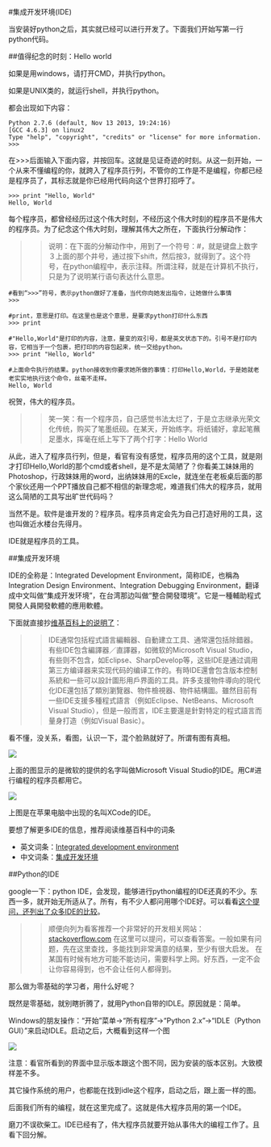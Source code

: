 #集成开发环境(IDE)

当安装好python之后，其实就已经可以进行开发了。下面我们开始写第一行python代码。

##值得纪念的时刻：Hello world

如果是用windows，请打开CMD，并执行python。

如果是UNIX类的，就运行shell，并执行python。

都会出现如下内容：

    Python 2.7.6 (default, Nov 13 2013, 19:24:16) 
    [GCC 4.6.3] on linux2
    Type "help", "copyright", "credits" or "license" for more information.
    >>>

在>>>后面输入下面内容，并按回车。这就是见证奇迹的时刻。从这一刻开始，一个从来不懂编程的你，就跨入了程序员行列，不管你的工作是不是编程，你都已经是程序员了，其标志就是你已经用代码向这个世界打招呼了。

    >>> print "Hello, World"
    Hello, World

每个程序员，都曾经经历过这个伟大时刻，不经历这个伟大时刻的程序员不是伟大的程序员。为了纪念这个伟大时刻，理解其伟大之所在，下面执行分解动作：

>>说明：在下面的分解动作中，用到了一个符号：#，就是键盘上数字３上面的那个井号，通过按下shift，然后按3，就得到了。这个符号，在python编程中，表示注释。所谓注释，就是在计算机不执行，只是为了说明某行语句表达什么意思。

    #看到“>>>”符号，表示python做好了准备，当代你向她发出指令，让她做什么事情
    >>>

    #print，意思是打印。在这里也是这个意思，是要求python打印什么东西
    >>> print

    #"Hello,World"是打印的内容，注意，量变的双引号，都是英文状态下的。引号不是打印内容，它相当于一个包裹，把打印的内容包起来，统一交给python。
    >>> print "Hello, World"  
    
    #上面命令执行的结果。python接收到你要求她所做的事情：打印Hello,World，于是她就老老实实地执行这个命令，丝毫不走样。
    Hello, World
    
祝贺，伟大的程序员。

>>笑一笑：有一个程序员，自己感觉书法太烂了，于是立志继承光荣文化传统，购买了笔墨纸砚。在某天，开始练字。将纸铺好，拿起笔蘸足墨水，挥毫在纸上写下了两个打字：Hello World

从此，进入了程序员行列，但是，看官有没有感觉，程序员用的这个工具，就是刚才打印Hello,World的那个cmd或者shell，是不是太简陋了？你看美工妹妹用的Photoshop，行政妹妹用的word，出纳妹妹用的Excle，就连坐在老板桌后面的那个家伙还用一个PPT播放自己都不相信的新理念呢，难道我们伟大的程序员，就用这么简陋的工具写出旷世代码吗？

当然不是。软件是谁开发的？程序员。程序员肯定会先为自己打造好用的工具，这也叫做近水楼台先得月。

IDE就是程序员的工具。

##集成开发环境

IDE的全称是：Integrated Development Environment，简称IDE，也稱為Integration Design Environment、Integration Debugging Environment，翻译成中文叫做“集成开发环境”，在台湾那边叫做“整合開發環境”。它是一種輔助程式開發人員開發軟體的應用軟體。

下面就直接抄[维基百科上的说明了](http://zh.wikipedia.org/zh/%E9%9B%86%E6%88%90%E5%BC%80%E5%8F%91%E7%8E%AF%E5%A2%83)：

>>IDE通常包括程式語言編輯器、自動建立工具、通常還包括除錯器。有些IDE包含編譯器／直譯器，如微软的Microsoft Visual Studio，有些则不包含，如Eclipse、SharpDevelop等，这些IDE是通过调用第三方编译器来实现代码的编译工作的。有時IDE還會包含版本控制系統和一些可以設計圖形用戶界面的工具。許多支援物件導向的現代化IDE還包括了類別瀏覽器、物件檢視器、物件結構圖。雖然目前有一些IDE支援多種程式語言（例如Eclipse、NetBeans、Microsoft Visual Studio），但是一般而言，IDE主要還是針對特定的程式語言而量身打造（例如Visual Basic）。

看不懂，没关系，看图，认识一下，混个脸熟就好了。所谓有图有真相。

![](../Pictures/10201.png)

上面的图显示的是微软的提供的名字叫做Microsoft Visual Studio的IDE。用C#进行编程的程序员都用它。

![](../Pictures/10202.png)

上图是在苹果电脑中出现的名叫XCode的IDE。

要想了解更多IDE的信息，推荐阅读维基百科中的词条

- 英文词条：[Integrated development environment](http://en.wikipedia.org/wiki/Integrated_development_environment)
- 中文词条：[集成开发环境](http://zh.wikipedia.org/zh/%E9%9B%86%E6%88%90%E5%BC%80%E5%8F%91%E7%8E%AF%E5%A2%83)

##Python的IDE

google一下：python IDE，会发现，能够进行python编程的IDE还真的不少。东西一多，就开始无所适从了。所有，有不少人都问用哪个IDE好。可以看看[这个提问，还列出了众多IDE的比较](http://stackoverflow.com/questions/81584/what-ide-to-use-for-python)。

>>顺便向列为看客推荐一个非常好的开发相关网站：[stackoverflow.com](http://stackoverflow.com/)
>>在这里可以提问，可以查看答案。一般如果有问题，先在这里查找，多能找到非常满意的结果，至少有很大启发。
>>在某国有时候有地方可能不能访问，需要科学上网。好东西，一定不会让你容易得到，也不会让任何人都得到。

那么做为零基础的学习者，用什么好呢？

既然是零基础，就别瞎折腾了，就用Python自带的IDLE。原因就是：简单。

Windows的朋友操作：“开始”菜单->“所有程序”->“Python 2.x”->“IDLE（Python GUI）”来启动IDLE。启动之后，大概看到这样一个图

![](../Pictures/10203.png)

注意：看官所看到的界面中显示版本跟这个图不同，因为安装的版本区别。大致模样差不多。

其它操作系统的用户，也都能在找到idle这个程序，启动之后，跟上面一样的图。

后面我们所有的编程，就在这里完成了。这就是伟大程序员用的第一个IDE。

磨刀不误砍柴工。IDE已经有了，伟大程序员就要开始从事伟大的编程工作了。且看下回分解。


